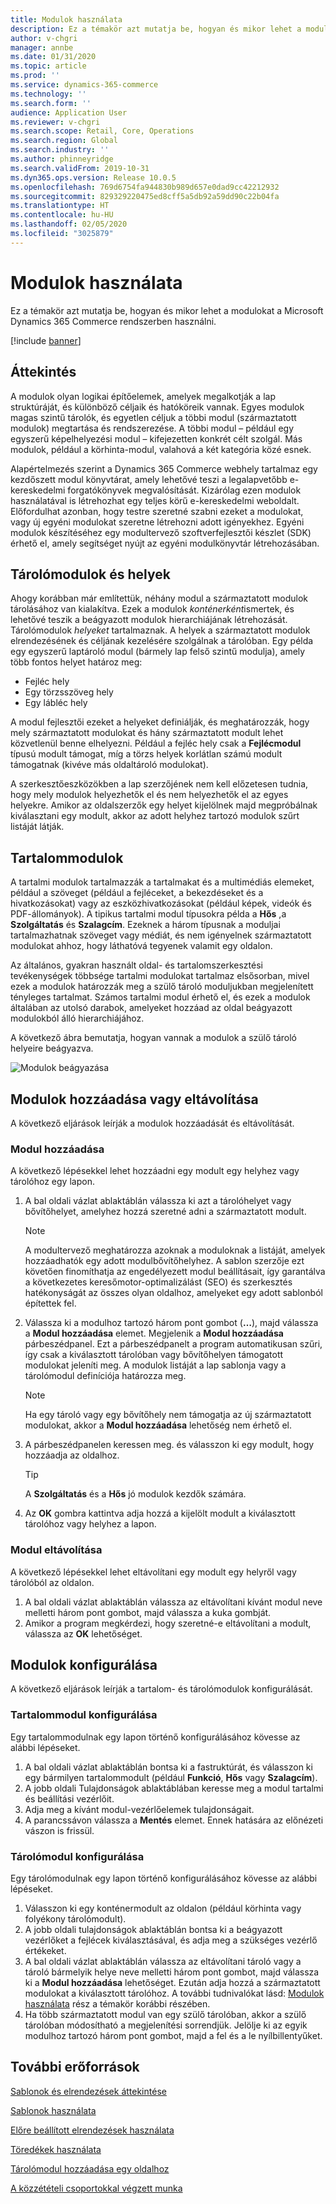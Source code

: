 ```yaml
---
title: Modulok használata
description: Ez a témakör azt mutatja be, hogyan és mikor lehet a modulokat a Microsoft Dynamics 365 Commerce rendszerben használni.
author: v-chgri
manager: annbe
ms.date: 01/31/2020
ms.topic: article
ms.prod: ''
ms.service: dynamics-365-commerce
ms.technology: ''
ms.search.form: ''
audience: Application User
ms.reviewer: v-chgri
ms.search.scope: Retail, Core, Operations
ms.search.region: Global
ms.search.industry: ''
ms.author: phinneyridge
ms.search.validFrom: 2019-10-31
ms.dyn365.ops.version: Release 10.0.5
ms.openlocfilehash: 769d6754fa944830b989d657e0dad9cc42212932
ms.sourcegitcommit: 829329220475ed8cff5a5db92a59dd90c22b04fa
ms.translationtype: HT
ms.contentlocale: hu-HU
ms.lasthandoff: 02/05/2020
ms.locfileid: "3025879"
---
```

# <a name="work-with-modules"></a>Modulok használata

Ez a témakör azt mutatja be, hogyan és mikor lehet a modulokat a Microsoft Dynamics 365 Commerce rendszerben használni.


[!include [banner](includes/banner.md)]

## <a name="overview"></a>Áttekintés

A modulok olyan logikai építőelemek, amelyek megalkotják a lap struktúráját, és különböző céljaik és hatóköreik vannak. Egyes modulok magas szintű tárolók, és egyetlen céljuk a többi modul (származtatott modulok) megtartása és rendszerezése. A többi modul – például egy egyszerű képelhelyezési modul – kifejezetten konkrét célt szolgál. Más modulok, például a körhinta-modul, valahová a két kategória közé esnek.

Alapértelmezés szerint a Dynamics 365 Commerce webhely tartalmaz egy kezdőszett modul könyvtárat, amely lehetővé teszi a legalapvetőbb e-kereskedelmi forgatókönyvek megvalósítását. Kizárólag ezen modulok használatával is létrehozhat egy teljes körű e-kereskedelmi weboldalt. Előfordulhat azonban, hogy testre szeretné szabni ezeket a modulokat, vagy új egyéni modulokat szeretne létrehozni adott igényekhez. Egyéni modulok készítéséhez egy modultervező szoftverfejlesztői készlet (SDK) érhető el, amely segítséget nyújt az egyéni modulkönyvtár létrehozásában.

## <a name="container-modules-and-slots"></a>Tárolómodulok és helyek

Ahogy korábban már említettük, néhány modul a származtatott modulok tárolásához van kialakítva. Ezek a modulok *konténerként*ismertek, és lehetővé teszik a beágyazott modulok hierarchiájának létrehozását. Tárolómodulok *helyeket* tartalmaznak. A helyek a származtatott modulok elrendezésének és céljának kezelésére szolgálnak a tárolóban. Egy példa egy egyszerű laptároló modul (bármely lap felső szintű modulja), amely több fontos helyet határoz meg:

- Fejléc hely
- Egy törzsszöveg hely
- Egy lábléc hely

A modul fejlesztői ezeket a helyeket definiálják, és meghatározzák, hogy mely származtatott modulokat és hány származtatott modult lehet közvetlenül benne elhelyezni. Például a fejléc hely csak a **Fejlécmodul** típusú modult támogat, míg a törzs helyek korlátlan számú modult támogatnak (kivéve más oldaltároló modulokat).

A szerkesztőeszközökben a lap szerzőjének nem kell előzetesen tudnia, hogy mely modulok helyezhetők el és nem helyezhetők el az egyes helyekre. Amikor az oldalszerzők egy helyet kijelölnek majd megpróbálnak kiválasztani egy modult, akkor az adott helyhez tartozó modulok szűrt listáját látják.

## <a name="content-modules"></a>Tartalommodulok

A tartalmi modulok tartalmazzák a tartalmakat és a multimédiás elemeket, például a szöveget (például a fejléceket, a bekezdéseket és a hivatkozásokat) vagy az eszközhivatkozásokat (például képek, videók és PDF-állományok). A tipikus tartalmi modul típusokra példa a **Hős** ,a **Szolgáltatás** és **Szalagcím**. Ezeknek a három típusnak a moduljai tartalmazhatnak szöveget vagy médiát, és nem igényelnek származtatott modulokat ahhoz, hogy láthatóvá tegyenek valamit egy oldalon.

Az általános, gyakran használt oldal- és tartalomszerkesztési tevékenységek többsége tartalmi modulokat tartalmaz elsősorban, mivel ezek a modulok határozzák meg a szülő tároló moduljukban megjelenített tényleges tartalmat. Számos tartalmi modul érhető el, és ezek a modulok általában az utolsó darabok, amelyeket hozzáad az oldal beágyazott modulokból álló hierarchiájához.

A következő ábra bemutatja, hogyan vannak a modulok a szülő tároló helyeire beágyazva.

![Modulok beágyazása](../commerce/media/basic-module-nesting.png)

## <a name="add-or-remove-modules"></a>Modulok hozzáadása vagy eltávolítása

A következő eljárások leírják a modulok hozzáadását és eltávolítását.

### <a name="add-a-module"></a>Modul hozzáadása

A következő lépésekkel lehet hozzáadni egy modult egy helyhez vagy tárolóhoz egy lapon.

1. A bal oldali vázlat ablaktáblán válassza ki azt a tárolóhelyet vagy bővítőhelyet, amelyhez hozzá szeretné adni a származtatott modult.

    > [!NOTE]
    > A modultervező meghatározza azoknak a moduloknak a listáját, amelyek hozzáadhatók egy adott modulbővítőhelyhez. A sablon szerzője ezt követően finomíthatja az engedélyezett modul beállításait, így garantálva a következetes keresőmotor-optimalizálást (SEO) és szerkesztés hatékonyságát az összes olyan oldalhoz, amelyeket egy adott sablonból építettek fel.

1. Válassza ki a modulhoz tartozó három pont gombot (**…**), majd válassza a **Modul hozzáadása** elemet. Megjelenik a **Modul hozzáadása** párbeszédpanel. Ezt a párbeszédpanelt a program automatikusan szűri, így csak a kiválasztott tárolóban vagy bővítőhelyen támogatott modulokat jeleníti meg. A modulok listáját a lap sablonja vagy a tárolómodul definíciója határozza meg.

    > [!NOTE]
    > Ha egy tároló vagy egy bővítőhely nem támogatja az új származtatott modulokat, akkor a **Modul hozzáadása** lehetőség nem érhető el.

1. A párbeszédpanelen keressen meg. és válasszon ki egy modult, hogy hozzáadja az oldalhoz.

    > [!TIP]
    > A **Szolgáltatás** és a **Hős** jó modulok kezdők számára.

1. Az **OK** gombra kattintva adja hozzá a kijelölt modult a kiválasztott tárolóhoz vagy helyhez a lapon.

### <a name="remove-a-module"></a>Modul eltávolítása

A következő lépésekkel lehet eltávolítani egy modult egy helyről vagy tárolóból az oldalon.

1. A bal oldali vázlat ablaktáblán válassza az eltávolítani kívánt modul neve melletti három pont gombot, majd válassza a kuka gombját.
1. Amikor a program megkérdezi, hogy szeretné-e eltávolítani a modult, válassza az **OK** lehetőséget.

## <a name="configure-modules"></a>Modulok konfigurálása

A következő eljárások leírják a tartalom- és tárolómodulok konfigurálását.

### <a name="configure-a-content-module"></a>Tartalommodul konfigurálása

Egy tartalommodulnak egy lapon történő konfigurálásához kövesse az alábbi lépéseket.

1. A bal oldali vázlat ablaktáblán bontsa ki a fastruktúrát, és válasszon ki egy bármilyen tartalommodult (például **Funkció**, **Hős** vagy **Szalagcím**).
1. A jobb oldali Tulajdonságok ablaktáblában keresse meg a modul tartalmi és beállítási vezérlőit.
1. Adja meg a kívánt modul-vezérlőelemek tulajdonságait.
1. A parancssávon válassza a **Mentés** elemet. Ennek hatására az előnézeti vászon is frissül.

### <a name="configure-a-container-module"></a>Tárolómodul konfigurálása

Egy tárolómodulnak egy lapon történő konfigurálásához kövesse az alábbi lépéseket.

1. Válasszon ki egy konténermodult az oldalon (például körhinta vagy folyékony tárolómodult).
1. A jobb oldali tulajdonságok ablaktáblán bontsa ki a beágyazott vezérlőket a fejlécek kiválasztásával, és adja meg a szükséges vezérlő értékeket.
1. A bal oldali vázlat ablaktáblán válassza az eltávolítani tároló vagy a tároló bármelyik helye neve melletti három pont gombot, majd válassza ki a **Modul hozzáadása** lehetőséget. Ezután adja hozzá a származtatott modulokat a kiválasztott tárolóhoz. A további tudnivalókat lásd: [Modulok használata](#add-a-module) rész a témakör korábbi részében.
1. Ha több származtatott modul van egy szülő tárolóban, akkor a szülő tárolóban módosítható a megjelenítési sorrendjük. Jelölje ki az egyik modulhoz tartozó három pont gombot, majd a fel és a le nyílbillentyűket.

## <a name="additional-resources"></a>További erőforrások

[Sablonok és elrendezések áttekintése](templates-layouts-overview.md)

[Sablonok használata](work-with-templates.md)

[Előre beállított elrendezések használata](work-with-layouts.md)

[Töredékek használata](work-with-fragments.md)

[Tárolómodul hozzáadása egy oldalhoz](add-container-module.md)

[A közzétételi csoportokkal végzett munka](publish-groups.md)

